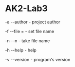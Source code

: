 # AK2-Lab3

-a --author                       - project author

-f <filename> --file = <filename>    - set file name

-n --n                            - take file name

-h --help                         - help

-v --version                      - program's version
